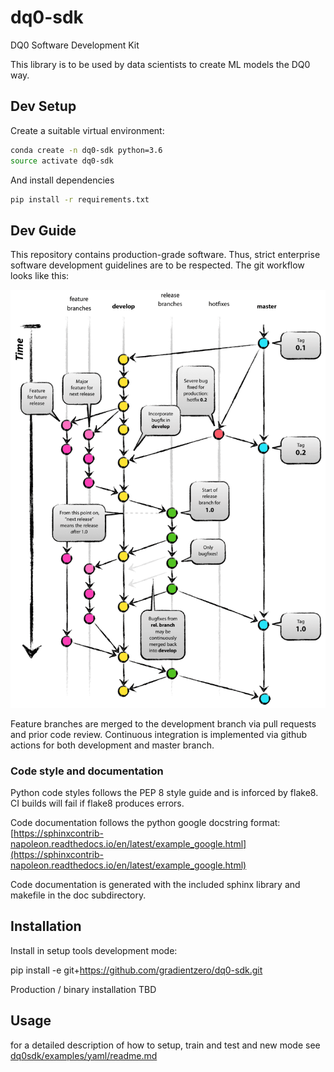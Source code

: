 # dq0-sdk

DQ0 Software Development Kit

This library is to be used by data scientists to create ML models the DQ0 way.

## Dev Setup

Create a suitable virtual environment:

```bash
conda create -n dq0-sdk python=3.6
source activate dq0-sdk
```

And install dependencies

```bash
pip install -r requirements.txt
```

## Dev Guide

This repository contains production-grade software. Thus, strict enterprise software development guidelines are to be respected.
The git workflow looks like this:

![git workflow](git.png)

Feature branches are merged to the development branch via pull requests and prior code review.
Continuous integration is implemented via github actions for both development and master branch.

### Code style and documentation

Python code styles follows the PEP 8 style guide and is inforced by flake8. CI builds will fail if flake8 produces errors.

Code documentation follows the python google docstring format: [https://sphinxcontrib-napoleon.readthedocs.io/en/latest/example_google.html](https://sphinxcontrib-napoleon.readthedocs.io/en/latest/example_google.html)

Code documentation is generated with the included sphinx library and makefile in the doc subdirectory.


## Installation

Install in setup tools development mode:

pip install -e git+https://github.com/gradientzero/dq0-sdk.git

Production / binary installation TBD

## Usage
for a detailed description of how to setup, train and test and new mode see [dq0sdk/examples/yaml/readme.md](dq0sdk/examples/yaml/readme.md)